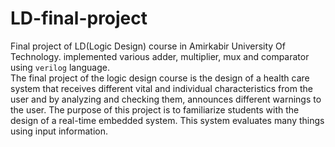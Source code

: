 # LD-final-project
Final project of LD(Logic Design) course in Amirkabir University Of Technology.
implemented various adder, multiplier, mux and comparator using `verilog` language.<br>
The final project of the logic design course is the design of a health care system that receives different vital and individual characteristics from the user and by analyzing and checking them, announces different warnings to the user. The purpose of this project is to familiarize students with the design of a real-time embedded system.
This system evaluates many things using input information.
